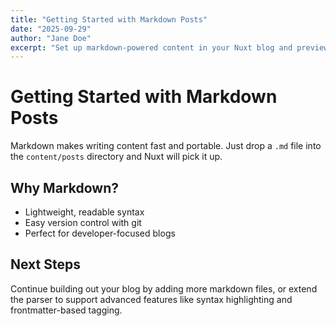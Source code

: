 ```yaml
---
title: "Getting Started with Markdown Posts"
date: "2025-09-29"
author: "Jane Doe"
excerpt: "Set up markdown-powered content in your Nuxt blog and preview it instantly."
---
```


# Getting Started with Markdown Posts

Markdown makes writing content fast and portable. Just drop a `.md` file into the `content/posts` directory and Nuxt will pick it up.

## Why Markdown?

- Lightweight, readable syntax
- Easy version control with git
- Perfect for developer-focused blogs

## Next Steps

Continue building out your blog by adding more markdown files, or extend the parser to support advanced features like syntax highlighting and frontmatter-based tagging.
